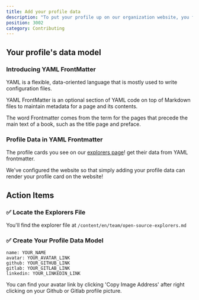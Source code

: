 ```yaml
---
title: Add your profile data
description: "To put your profile up on our organization website, you first need to create a data model for your profile."
position: 3002
category: Contributing
---
```


## Your profile's data model

### Introducing YAML FrontMatter

YAML is a flexible, data-oriented language that is mostly used to write configuration files.

YAML FrontMatter is an optional section of YAML code on top of Markdown files to maintain metadata for a page and its contents.

<alert>
The word Frontmatter comes from the term for the pages that precede the main text of a book, such as the title page and preface.
</alert>

### Profile Data in YAML Frontmatter

The profile cards you see on our [explorers page](https://org.grey.software/team/open-source-explorers/)! get their data from YAML frontmatter.

We've configured the website so that simply adding your profile data can render your profile card on the website!

## Action Items

### ✅ Locate the Explorers File

You'll find the explorer file at `/content/en/team/open-source-explorers.md`

<cta-button text="Explorers File" link="https://gitlab.com/grey-software/org/-/blob/master/content/en/team/open-source-explorers.md">
</cta-button>

### ✅ Create Your Profile Data Model

<code-group>
<code-block label="YAML" active>

```
name: YOUR_NAME
avatar: YOUR_AVATAR_LINK
github: YOUR_GITHUB_LINK
gitlab: YOUR_GITLAB_LINK
linkedin: YOUR_LINKEDIN_LINK
```

 </code-block>

 </code-group>

<alert>
You can find your avatar link by clicking 'Copy Image Address' after right clicking on your Github or Gitlab profile picture. 
</alert>

<br></br>
